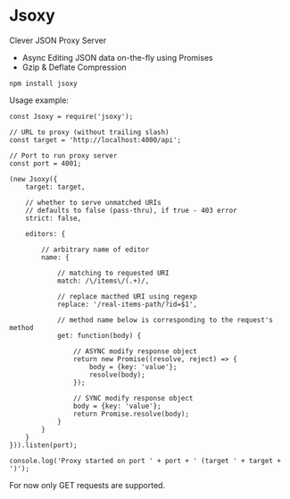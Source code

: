 # Jsoxy
Clever JSON Proxy Server

- Async Editing JSON data on-the-fly using Promises
- Gzip & Deflate Compression

```
npm install jsoxy
```

Usage example:

```
const Jsoxy = require('jsoxy');

// URL to proxy (without trailing slash)
const target = 'http://localhost:4000/api';

// Port to run proxy server
const port = 4001;

(new Jsoxy({
	target: target,
	
	// whether to serve unmatched URIs
	// defaults to false (pass-thru), if true - 403 error
	strict: false,
	
	editors: {
		
		// arbitrary name of editor
		name: {
			
			// matching to requested URI
			match: /\/items\/(.+)/,
			
			// replace macthed URI using regexp
			replace: '/real-items-path/?id=$1',
			
			// method name below is corresponding to the request's method
			get: function(body) {
				
				// ASYNC modify response object
				return new Promise((resolve, reject) => {
					body = {key: 'value'};
					resolve(body);
				});
				
				// SYNC modify response object
				body = {key: 'value'};
				return Promise.resolve(body);
			}
		}
	}
})).listen(port);

console.log('Proxy started on port ' + port + ' (target ' + target + ')');

```

For now only GET requests are supported.
